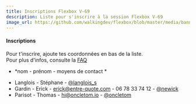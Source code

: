 ```yaml
---
title: Inscriptions Flexbox V-69
description: Liste pour s'inscrire à la session Flexbox V-69
image_url: https://github.com/walkingdev/flexbox/blob/master/media/banner-flexbox.jpg?raw=true
---
```


#### Inscriptions

Pour t'inscrire, ajoute tes coordonnées en bas de la liste.  
Pour plus d'infos, consulte la [FAQ](http://walkingdev.fr/#walkingdev/flexbox/blob/master/v69/faq.md)  

* *nom - prénom - moyens de contact *

- Langlois - Stéphane - [@langlois_s](https://twitter.com/langlois_s)  
- Gardin - Erick - erick@entre-quote.com - 06 78 33 74 12 - [@newick](https://twitter.com/newick)  
- Parisot - Thomas - hi@oncletom.io - [@oncletom](https://twitter.com/oncletom)
